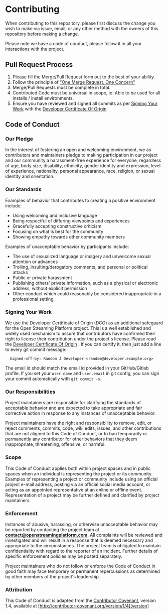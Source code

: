 # Contributing

When contributing to this repository, please first discuss the change you wish to make via issue,
email, or any other method with the owners of this repository before making a change. 

Please note we have a code of conduct, please follow it in all your interactions with the project.

## Pull Request Process

 1) Please fill the Merge/Pull Request form out to the best of your ability.
 2) Follow the principle of ["One Merge Request, One Concern"](https://fagnerbrack.com/one-pull-request-one-concern-e84a27dfe9f1)
 3) Merge/Pull Requests must be complete in total.
 4) Contributed Code must be universal in scope, ie: Able to be used for all installs / install environments.
 5) Ensure you have reviewed and signed all commits as per [Signing Your Work](#signing-your-work) with the [Developer Certificate Of Origin](DEVELOPER_CERTIFICATE_OF_ORIGIN) 

## Code of Conduct

### Our Pledge

In the interest of fostering an open and welcoming environment, we as
contributors and maintainers pledge to making participation in our project and
our community a harassment-free experience for everyone, regardless of age, body
size, disability, ethnicity, gender identity and expression, level of experience,
nationality, personal appearance, race, religion, or sexual identity and
orientation.

### Our Standards

Examples of behavior that contributes to creating a positive environment
include:

  * Using welcoming and inclusive language
  * Being respectful of differing viewpoints and experiences
  * Gracefully accepting constructive criticism
  * Focusing on what is best for the community
  * Showing empathy towards other community members

Examples of unacceptable behavior by participants include:

  * The use of sexualized language or imagery and unwelcome sexual attention or
  advances
  * Trolling, insulting/derogatory comments, and personal or political attacks
  * Public or private harassment
  * Publishing others' private information, such as a physical or electronic
  address, without explicit permission
  * Other conduct which could reasonably be considered inappropriate in a
  professional setting

### Signing Your Work
We use the Developer Certificate of Origin (DCO) as an additional safeguard for the Open Streaming Platform project. This is a well established and widely used mechanism to assure that contributors have confirmed their right to license their contribution under the project's license. Please read the [Developer Certificate Of Origin](DEVELOPER_CERTIFICATE_OF_ORIGIN) . If you can certify it, then just add a line to every git commit message:
````
  Signed-off-by: Random J Developer <random@developer.example.org>
````
The email id should match the email id provided in your GitHub/Gitlab profile. If you set your ```user.name``` and ```user.email``` in git config, you can sign your commit automatically with ```git commit -s```.

### Our Responsibilities

Project maintainers are responsible for clarifying the standards of acceptable
behavior and are expected to take appropriate and fair corrective action in
response to any instances of unacceptable behavior.

Project maintainers have the right and responsibility to remove, edit, or
reject comments, commits, code, wiki edits, issues, and other contributions
that are not aligned to this Code of Conduct, or to ban temporarily or
permanently any contributor for other behaviors that they deem inappropriate,
threatening, offensive, or harmful.

### Scope

This Code of Conduct applies both within project spaces and in public spaces
when an individual is representing the project or its community. Examples of
representing a project or community include using an official project e-mail
address, posting via an official social media account, or acting as an appointed
representative at an online or offline event. Representation of a project may be
further defined and clarified by project maintainers.

### Enforcement

Instances of abusive, harassing, or otherwise unacceptable behavior may be
reported by contacting the project team at **contact@openstreamingplatform.com**. All
complaints will be reviewed and investigated and will result in a response that
is deemed necessary and appropriate to the circumstances. The project team is
obligated to maintain confidentiality with regard to the reporter of an incident.
Further details of specific enforcement policies may be posted separately.

Project maintainers who do not follow or enforce the Code of Conduct in good
faith may face temporary or permanent repercussions as determined by other
members of the project's leadership.

### Attribution

This Code of Conduct is adapted from the [Contributor Covenant][homepage], version 1.4,
available at [http://contributor-covenant.org/version/1/4][version]

[homepage]: http://contributor-covenant.org
[version]: http://contributor-covenant.org/version/1/4/